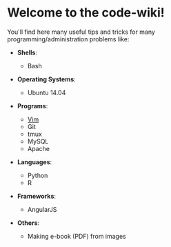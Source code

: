 # Welcome to the code-wiki!

You'll find here many useful tips and tricks for many programming/administration problems like:

- **Shells**:
  - Bash

- **Operating Systems**:
  - Ubuntu 14.04

- **Programs**:
  - [Vim](programs/vim/vim.md)
  - Git
  - tmux
  - MySQL
  - Apache

- **Languages**:
  - Python
  - R

- **Frameworks**:
  - AngularJS

- **Others**:
  - Making e-book (PDF) from images

